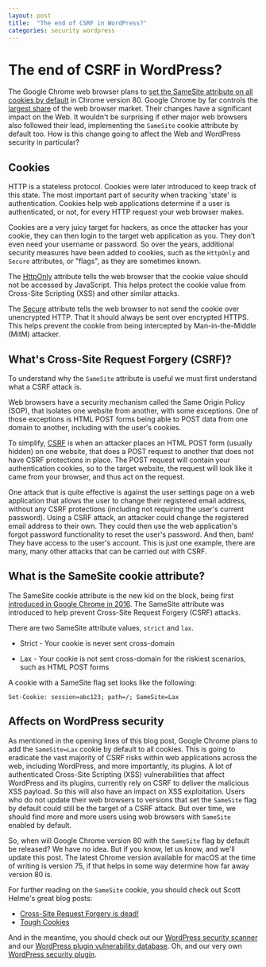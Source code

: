 ```yaml
---
layout: post
title:  "The end of CSRF in WordPress?"
categories: security wordpress
---
```


# The end of CSRF in WordPress?

The Google Chrome web browser plans to [set the SameSite attribute on all cookies by default](https://groups.google.com/a/chromium.org/forum/#!msg/blink-dev/AknSSyQTGYs/D5Y3BauOBAAJ) in Chrome version 80. Google Chrome by far controls the [largest share](https://netmarketshare.com/browser-market-share.asp?options=%7B%22filter%22%3A%7B%22%24and%22%3A%5B%7B%22deviceType%22%3A%7B%22%24in%22%3A%5B%22Desktop%2Flaptop%22%5D%7D%7D%5D%7D%2C%22dateLabel%22%3A%22Trend%22%2C%22attributes%22%3A%22share%22%2C%22group%22%3A%22browser%22%2C%22sort%22%3A%7B%22share%22%3A-1%7D%2C%22id%22%3A%22browsersDesktop%22%2C%22dateInterval%22%3A%22Monthly%22%2C%22dateStart%22%3A%222018-07%22%2C%22dateEnd%22%3A%222019-06%22%2C%22segments%22%3A%22-1000%22%7D) of the web browser market. Their changes have a significant impact on the Web. It wouldn't be surprising if other major web browsers also followed their lead, implementing the `SameSite` cookie attribute by default too. How is this change going to affect the Web and WordPress security in particular?

## Cookies

HTTP is a stateless protocol. Cookies were later introduced to keep track of this state. The most important part of security when tracking 'state' is authentication. Cookies help web applications determine if a user is authenticated, or not, for every HTTP request your web browser makes.

Cookies are a very juicy target for hackers, as once the attacker has your cookie, they can then login to the target web application as you. They don't even need your username or password. So over the years, additional security measures have been added to cookies, such as the `HttpOnly` and `Secure` attributes, or "flags", as they are sometimes known.

The [HttpOnly](https://www.owasp.org/index.php/HttpOnly) attribute tells the web browser that the cookie value should not be accessed by JavaScript. This helps protect the cookie value from Cross-Site Scripting (XSS) and other similar attacks.

The [Secure](https://www.owasp.org/index.php/SecureFlag) attribute tells the web browser to not send the cookie over unencrypted HTTP. That it should always be sent over encrypted HTTPS. This helps prevent the cookie from being intercepted by Man-in-the-Middle (MitM) attacker.

## What's Cross-Site Request Forgery (CSRF)?

To understand why the `SameSite` attribute is useful we must first understand what a CSRF attack is.

Web browsers have a security mechanism called the Same Origin Policy (SOP), that isolates one website from another, with some exceptions. One of those exceptions is HTML POST forms being able to POST data from one domain to another, including with the user's cookies.

To simplify, [CSRF](https://portswigger.net/web-security/csrf) is when an attacker places an HTML POST form (usually hidden) on one website, that does a POST request to another that does not have CSRF protections in place. The POST request will contain your authentication cookies, so to the target website, the request will look like it came from your browser, and thus act on the request.

One attack that is quite effective is against the user settings page on a web application that allows the user to change their registered email address, without any CSRF protections (including not requiring the user's current password). Using a CSRF attack, an attacker could change the registered email address to their own. They could then use the web application's forgot password functionality to reset the user's password. And then, bam! They have access to the user's account. This is just one example, there are many, many other attacks that can be carried out with CSRF.

## What is the SameSite cookie attribute?

The SameSite cookie attribute is the new kid on the block, being first [introduced in Google Chrome in 2016](https://caniuse.com/#feat=same-site-cookie-attribute). The SameSite attribute was introduced to help prevent Cross-Site Request Forgery (CSRF) attacks.

There are two SameSite attribute values, `strict` and `lax`.

- Strict - Your cookie is never sent cross-domain

- Lax - Your cookie is not sent cross-domain for the riskiest scenarios, such as HTML POST forms

A cookie with a SameSite flag set looks like the following:

```
Set-Cookie: session=abc123; path=/; SameSite=Lax
```

## Affects on WordPress security

As mentioned in the opening lines of this blog post, Google Chrome plans to add the `SameSite=Lax` cookie by default to all cookies. This is going to eradicate the vast majority of CSRF risks within web applications across the web, including WordPress, and more importantly, its plugins. A lot of authenticated Cross-Site Scripting (XSS) vulnerabilities that affect WordPress and its plugins, currently rely on CSRF to deliver the malicious XSS payload. So this will also have an impact on XSS exploitation. Users who do not update their web browsers to versions that set the `SameSite` flag by default could still be the target of a CSRF attack. But over time, we should find more and more users using web browsers with `SameSite` enabled by default.

So, when will Google Chrome version 80 with the `SameSite` flag by default be released? We have no idea. But if you know, let us know, and we'll update this post. The latest Chrome version available for macOS at the time of writing is version 75, if that helps in some way determine how far away version 80 is.

For further reading on the `SameSite` cookie, you should check out Scott Helme's great blog posts:

- [Cross-Site Request Forgery is dead!](https://scotthelme.co.uk/csrf-is-dead/)
- [Tough Cookies](https://scotthelme.co.uk/tough-cookies/)

And in the meantime, you should check out our [WordPress security scanner](https://wpscan.io/) and our [WordPress plugin vulnerability database](https://wpvulndb.com/). Oh, and our very own [WordPress security plugin](https://wordpress.org/plugins/wpscan/).


